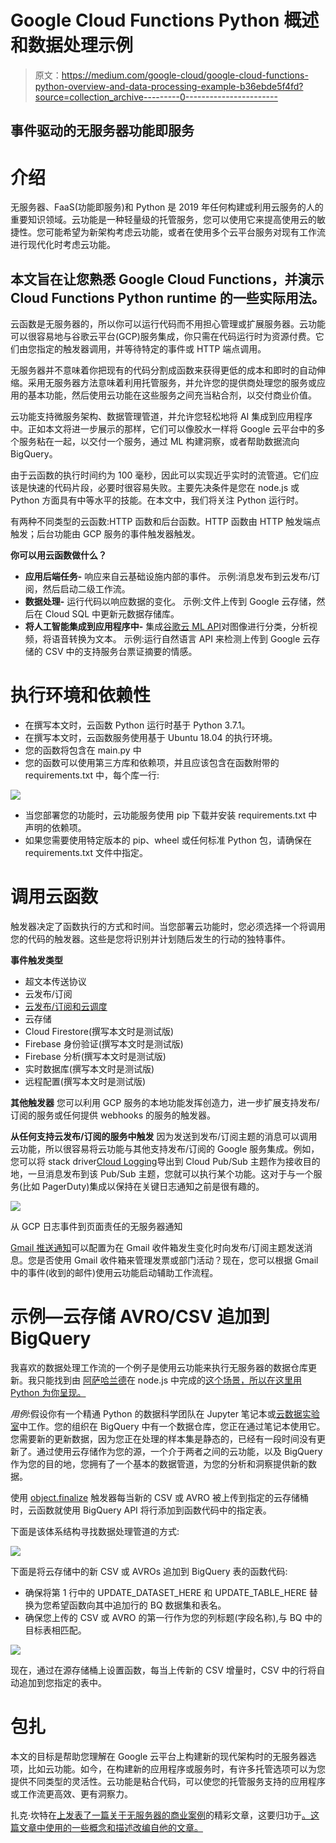 # Google Cloud Functions Python 概述和数据处理示例

> 原文：<https://medium.com/google-cloud/google-cloud-functions-python-overview-and-data-processing-example-b36ebde5f4fd?source=collection_archive---------0----------------------->

## 事件驱动的无服务器功能即服务

# 介绍

无服务器、FaaS(功能即服务)和 Python 是 2019 年任何构建或利用云服务的人的重要知识领域。云功能是一种轻量级的托管服务，您可以使用它来提高使用云的敏捷性。您可能希望为新架构考虑云功能，或者在使用多个云平台服务对现有工作流进行现代化时考虑云功能。

## 本文旨在让您熟悉 Google Cloud Functions，并演示 Cloud Functions Python runtime 的一些实际用法。

云函数是无服务器的，所以你可以运行代码而不用担心管理或扩展服务器。云功能可以很容易地与谷歌云平台(GCP)服务集成，你只需在代码运行时为资源付费。它们由您指定的触发器调用，并等待特定的事件或 HTTP 端点调用。

无服务器并不意味着你把现有的代码分割成函数来获得更低的成本和即时的自动伸缩。采用无服务器方法意味着利用托管服务，并允许您的提供商处理您的服务或应用的基本功能，然后使用云功能在这些服务之间充当粘合剂，以交付商业价值。

云功能支持微服务架构、数据管理管道，并允许您轻松地将 AI 集成到应用程序中。正如本文将进一步展示的那样，它们可以像胶水一样将 Google 云平台中的多个服务粘在一起，以交付一个服务，通过 ML 构建洞察，或者帮助数据流向 BigQuery。

由于云函数的执行时间约为 100 毫秒，因此可以实现近乎实时的流管道。它们应该是快速的代码片段，必要时很容易失败。主要先决条件是您在 node.js 或 Python 方面具有中等水平的技能。在本文中，我们将关注 Python 运行时。

有两种不同类型的云函数:HTTP 函数和后台函数。HTTP 函数由 HTTP 触发端点触发；后台功能由 GCP 服务的事件触发器触发。

**你可以用云函数做什么？**

*   **应用后端任务-** 响应来自云基础设施内部的事件。
    示例:消息发布到云发布/订阅，然后启动二级工作流。
*   **数据处理-** 运行代码以响应数据的变化。
    示例:文件上传到 Google 云存储，然后在 Cloud SQL 中更新元数据存储库。
*   **将人工智能集成到应用程序中-** 集成[谷歌云 ML API](https://cloud.google.com/products/ai/)对图像进行分类，分析视频，将语音转换为文本。
    示例:运行自然语言 API 来检测上传到 Google 云存储的 CSV 中的支持服务台票证摘要的情感。

# 执行环境和依赖性

*   在撰写本文时，云函数 Python 运行时基于 Python 3.7.1。
*   在撰写本文时，云函数服务使用基于 Ubuntu 18.04 的执行环境。
*   您的函数将包含在 main.py 中
*   您的函数可以使用第三方库和依赖项，并且应该包含在函数附带的 requirements.txt 中，每个库一行:

![](img/7e1339300fe4e372a8cd7907efbdfc28.png)

*   当您部署您的功能时，云功能服务使用 pip 下载并安装 requirements.txt 中声明的依赖项。
*   如果您需要使用特定版本的 pip、wheel 或任何标准 Python 包，请确保在 requirements.txt 文件中指定。

# 调用云函数

触发器决定了函数执行的方式和时间。当您部署云功能时，您必须选择一个将调用您的代码的触发器。这些是您将识别并计划随后发生的行动的独特事件。

**事件触发类型**

*   超文本传送协议
*   云发布/订阅
*   [云发布/订阅和云调度](https://cloud.google.com/scheduler/docs/tut-pub-sub)
*   云存储
*   Cloud Firestore(撰写本文时是测试版)
*   Firebase 身份验证(撰写本文时是测试版)
*   Firebase 分析(撰写本文时是测试版)
*   实时数据库(撰写本文时是测试版)
*   远程配置(撰写本文时是测试版)

**其他触发器** 您可以利用 GCP 服务的本地功能发挥创造力，进一步扩展支持发布/订阅的服务或任何提供 webhooks 的服务的触发器。

**从任何支持云发布/订阅的服务中触发**
因为发送到发布/订阅主题的消息可以调用云功能，所以很容易将云功能与其他支持发布/订阅的 Google 服务集成。例如，您可以将 stack driver[Cloud Logging](https://cloud.google.com/logging/docs/export/configure_export_v2)导出到 Cloud Pub/Sub 主题作为接收目的地，一旦消息发布到该 Pub/Sub 主题，您就可以执行某个功能。这对于与一个服务(比如 PagerDuty)集成以保持在关键日志通知之前是很有趣的。

![](img/9db3854ab50a3e4d5fffd7299f2fc414.png)

从 GCP 日志事件到页面责任的无服务器通知

[Gmail 推送通知](https://developers.google.com/gmail/api/guides/push)可以配置为在 Gmail 收件箱发生变化时向发布/订阅主题发送消息。您是否使用 Gmail 收件箱来管理发票或部门活动？现在，您可以根据 Gmail 中的事件(收到的邮件)使用云功能启动辅助工作流程。

# 示例—云存储 AVRO/CSV 追加到 BigQuery

我喜欢的数据处理工作流的一个例子是使用云功能来执行无服务器的数据仓库更新。我只能找到由 [阿萨哈兰德](https://medium.com/u/cbc1f8582fd7?source=post_page-----b36ebde5f4fd--------------------------------)在 node.js 中完成的[这个场景，所以在这里用 Python 为你呈现。](/@asajharland/effective-data-loading-with-bigquery-batch-loading-flat-files-bf2fd0ebb325)

*用例*:假设你有一个精通 Python 的数据科学团队在 Jupyter 笔记本或[云数据实验室](https://cloud.google.com/datalab/)中工作。您的组织在 BigQuery 中有一个数据仓库，您正在通过笔记本使用它。您需要新的更新数据，因为您正在处理的样本集是静态的，已经有一段时间没有更新了。通过使用云存储作为您的源，一个介于两者之间的云功能，以及 BigQuery 作为您的目的地，您拥有了一个基本的数据管道，为您的分析和洞察提供新的数据。

使用 [object.finalize](https://cloud.google.com/functions/docs/calling/storage#object_finalize) 触发器每当新的 CSV 或 AVRO 被上传到指定的云存储桶时，云函数就使用 BigQuery API 将行添加到函数代码中的指定表。

下面是该体系结构寻找数据处理管道的方式:

![](img/a9d6b4e403fa9c04e676fe675a756b7d.png)

下面是将云存储中的新 CSV 或 AVROs 追加到 BigQuery 表的函数代码:

*   确保将第 1 行中的 UPDATE_DATASET_HERE 和 UPDATE_TABLE_HERE 替换为您希望函数向其中追加行的 BQ 数据集和表名。
*   确保您上传的 CSV 或 AVRO 的第一行作为您的列标题(字段名称),与 BQ 中的目标表相匹配。

![](img/3a8f4013a1d0089680953a70854ade8f.png)

现在，通过在源存储桶上设置函数，每当上传新的 CSV 增量时，CSV 中的行将自动追加到您指定的表中。

# 包扎

本文的目标是帮助您理解在 Google 云平台上构建新的现代架构时的无服务器选项，比如云功能。如今，在构建新的应用程序或服务时，有许多托管选项可以为您提供不同类型的灵活性。云功能是粘合代码，可以使您的托管服务支持的应用程序或工作流更高效、更有洞察力。

扎克·坎特在[上发表了一篇关于无服务器的商业案例](https://techcrunch.com/2018/12/15/the-business-case-for-serverless/)的精彩文章，这要归功于[。这篇文章中使用的一些概念和描述改编自他的文章。](https://medium.com/u/514692b11743?source=post_page-----b36ebde5f4fd--------------------------------)